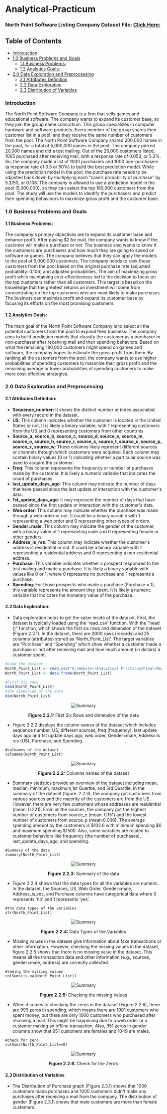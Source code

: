 # Analytical-Practicum

### North Point Software Listing Company Dataset File: [Click Here:](https://github.com/Mahendra710/Analytical-Practicum/blob/main/North-Point%20List.csv)

## Table of Contents
- [Introduction](#introduction)	
- [1.0 Business Problems and Goals](#10-business-problems-and-goals)	
  - [1.1 Business Problems:](#11-business-problems)	
  - [1.2 Analytics Goals:](#12-analytics-goals)
- [2.0 Data Exploration and Preprocessing](#20-data-exploration-and-preprocessing)
  - [2.1 Attributes Definition](#21-attributes-definition)
  - [2.2 Data Exploration](#22-data-exploration)
  - [2.3 Distribution of Variables](#23-distribution-of-variables)
 
### Introduction
The North Point Software Company is a firm that sells games and educational software. The company wants to expand its customer base, so they join the group name consortium. This group specializes in computer hardware and software products. Every member of the group shares their customer list in a pool, and they receive the same number of customers from the pool. The North Point Software Company shared 200,000 names in the pool, for a total of 5,000,000 names in the pool. The company picked 20,000 names and did a test mailing. Out of the 20,000 customers listed, 1065 purchased after receiving mail, with a response rate of 0.053, or 5.3%. So, the company made a list of 1000 purchasers and 1000 non-purchasers (a response rate of 0.5 or 50%) to build the best prediction model. While using the prediction model in the pool, the purchase rate needs to be adjusted back down by multiplying each “case’s probability of purchase” by 5.3/50, or 0.106. The company is allowed to use a prediction model in the pool (5,000,000), so they can select the top 180,000 customers from the pool. The study will use the models to identify the purchasers and predict their spending behaviours to maximize gross profit and the customer base.

### 1.0 Business Problems and Goals
#### 1.1 Business Problems:
The company's primary objectives are to expand its customer base and enhance profit. After paying $2 for mail, the company wants to know if the customer will make a purchase or not. The business also wants to know if the customers are purchasers and how much they are going to spend on software or games. The company believes that they can apply the models to the pool of 5,000,000 customers. The company needs to rank those customers from the pool based on the original purchase rate (adjusted probability: 0.106) and adjusted probabilities.
The aim of maximizing gross profit while maintaining cost-effectiveness led to the decision to focus on the top customers rather than all customers. This target is based on the knowledge that the greatest returns on investment will come from concentrating on the top customers who are most likely to make purchases.
The business can maximize profit and expand its customer base by focusing its efforts on the most promising customers.
#### 1.2 Analytics Goals:
The main goal of the North Point Software Company is to select all the potential customers from the pool to expand their business. The company aims to build prediction models that classify the customer as a purchaser or non-purchaser after receiving mail and their spending behaviors. Based on what the remaining 180,000 customers might spend on games and software, the company hopes to estimate the gross profit from them. By ranking all the customers from the pool, the company wants to use higher probabilities of spending customers to maximize their gross profit and the remaining average or lower probabilities of spending customers to make more cost-effective strategies.
### 2.0 Data Exploration and Preprocessing
#### 2.1 Attributes Definition:
- **Sequence_number:** It shows the distinct number or index associated with every record in the dataset.
- **US**: This column indicates whether the customer is located in the United States or not. It is likely a binary variable, with 1 representing customers from the US and 0 representing customers from other countries.
- **Source_a, source_b, source_c, source_d, source_e, source_m, source_o, source_h, source_r, source_s, source_t, source_u, source_p, source_x, source_w**: These columns likely represent different sources or channels through which customers were acquired. Each column may contain binary values (0 or 1) indicating whether a particular source was used to acquire the customer.
- **Freq**: This column represents the frequency or number of purchases made by the customer. It is likely a numeric variable that indicates the count of purchases.
- **last_update_days_ago**: This column may indicate the number of days that have passed since the last update or interaction with the customer's data.
-	**1st_update_days_ago**: It may represent the number of days that have passed since the first update or interaction with the customer's data.
-	**Web order**: This column may indicate whether the purchase was made through a web order or not. It could be a binary variable with 1 representing a web order and 0 representing other types of orders.
-	**Gender=male**: This column may indicate the gender of the customer, with a binary value of 1 representing male and 0 representing female or other genders.
-	**Address_is_res**: This column may indicate whether the customer's address is residential or not. It could be a binary variable with 1 representing a residential address and 0 representing a non-residential address.
-	**Purchase**: This variable indicates whether a prospect responded to the test mailing and made a purchase. It is likely a binary variable with values like 0 or 1, where 0 represents no purchase and 1 represents a purchase.
-	**Spending**: For those prospects who made a purchase (Purchase = 1), this variable represents the amount they spent. It is likely a numeric variable that indicates the monetary value of the purchase.

#### 2.2 Data Exploration:
- Data exploration helps to get the value inside of the dataset. First, the dataset is typically loaded using the 'read_csv' function. With the “head ()” function, which shows the first six rows and dimension of the dataset (Figure 2.2.1). In the dataset, there are 2000 rows (records) and 25 columns (attributes) stored as ‘North_Point_List’. The target variables are “Purchase” and “Spending” which show whether a customer made a purchase or not after receiving mail and how much amount (in dollars) a customer spent.
``` R Code:
#Load the dataset
North_Point_List <- read_csv("G:/Webster/Analytical Practicum/Final/North-Point List.csv")
North_Point_List <- data.frame(North_Point_List)

#First Six rows 
head(North_Point_List)
#the dimension of the data
dim(North_Point_List)
```
<div align="center">
    <img src="https://github.com/Mahendra710/Analytical-Practicum/assets/83266654/9e940f13-f4cd-4f56-82a2-c94a7634ef6d" alt="Summary" style="max-width:100%;">
    <p><b>Figure 2.2.1:</b> First Six Rows and dimension of the data</p>
</div>

- Figure 2.2.2 displays the column names of the dataset which includes sequence number, US, different sources, freq (frequency), last update days ago and 1st update days ago, web order, Gender=male, Address is res (US), Purchase, and Spending.
```
#colnames of the dataset
colnames(North_Point_List)
```
<div align="center">
    <img src="https://github.com/Mahendra710/Analytical-Practicum/assets/83266654/b636279c-f9a7-4f27-bc86-008c2544171c"
 alt="Summary" style="max-width:100%;">
    <p><b>Figure 2.2.2:</b> Columns names of the dataset</p>
</div>

- Summary statistics provide an overview of the dataset including mean, median, minimum, maximum,1st Quartile, and 3rd Quartile. In the summary of the dataset (figure: 2.2.3), the company got customers from various sources and the majority of the customers are from the US. However, there are very few customers whose addresses are residential (mean: 0.221). From all the sources, the company got the highest number of customers from source_e (mean: 0.151) and the lowest number of customers from source_p (mean:0.006). The average spending amount by the customers is $102.6 with minimum spending $0 and maximum spending $1500. Also, some variables are related to customer behaviors like frequency (the number of purchases), last_update_days_ago, and spending.
```
#Summary of the data
summary(North_Point_List)
```
<div align="center">
    <img src="https://github.com/Mahendra710/Analytical-Practicum/assets/83266654/8c471399-6958-4fcf-8a92-5ab88c749479"
 alt="Summary" style="max-width:100%;">
    <p><b>Figure 2.2.3:</b> Summary of the data </p>
</div>

- Figure 2.2.4 shows that the data types for all the variables are numeric. In the dataset, the Sources, US, Web Order, Gender=male, Address_is_res, and Purchase columns have categorical data where 0 represents ‘no’ and 1 represents ‘yes’.
```
#the data types of the variables
str(North_Point_List)
```
<div align="center">
    <img src="https://github.com/Mahendra710/Analytical-Practicum/assets/83266654/0a22932c-77d3-40aa-bff5-c38504868934"
 alt="Summary" style="max-width:100%;">
    <p><b>Figure 2.2.4:</b> Data Types of the Variables </p>
</div>

- Missing values in the dataset give information about fake transactions or other information. However, checking the missing values in the dataset, figure 2.2.5 shows that there is no missing value in the dataset. This means all the transaction data and other information (e.g., sources, gender=male, address) are correctly collected.
```
#seeing the missing values
colSums(is.na(North_Point_List))
```
<div align="center">
    <img src="https://github.com/Mahendra710/Analytical-Practicum/assets/83266654/4468ec0e-4abe-4dd3-a59b-7ecf0a8c49e0"
 alt="Summary" style="max-width:100%;">
    <p><b>Figure 2.2.5:</b> Checking the missing Values </p>
</div>

- When it comes to checking the zeros in the dataset (Figure 2.2.6), there are 999 zeros in spending, which means there are 1001 customers who spent money, but there are only 1000 customers who purchased after receiving a mail. This might be happening due to a web order or a customer making an offline transaction. Also, 951 zeros in gender columns show that 951 customers are females and 1049 are males.
```
#check for zero
colSums(North_Point_List==0)
```
<div align="center">
    <img src="https://github.com/Mahendra710/Analytical-Practicum/assets/83266654/2c048367-b766-4d9d-8037-7e097562752c"
 alt="Summary" style="max-width:100%;">
    <p><b>Figure 2.2.6:</b> Check for the Zero’s </p>
</div>

#### 2.3 Distribution of Variables
- The Distribution of Purchase graph (Figure 2.3.1) shows that 1000 customers made purchases and 1000 customers didn't make any purchases after receiving a mail from the company. The distribution of gender (Figure 2.3.1) shows that male customers are more than female customers.
